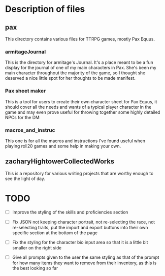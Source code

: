 # Description of files

## pax

This directory contains various files for TTRPG games, mostly Pax Equus.

### armitageJournal

This is the directory for armitage's Journal. It's a place meant to be a fun display for the journal of one of my main characters in Pax. She's been my main character throughout the majority of the game, so I thought she deserved a nice little spot for her thoughts to be made manifest.

### Pax sheet maker

This is a tool for users to create their own character sheet for Pax Equus, it should cover all the needs and wants of a typical player character in the game and may even prove useful for throwing together some highly detailed NPCs for the DM

### macros_and_instruc

This one is for all the macros and instructions I've found useful when playing roll20 games and some help in making your own. 


## zacharyHightowerCollectedWorks

This is a repository for various writing projects that are worthy enough to see the light of day.







# TODO

- [ ] Improve the styling of the skills and proficiencies section
- [ ] Fix JSON not keeping character portrait, not re-selecting the race, not re-selecting traits, put the import and export buttons into their own specific section at the bottom of the page
- [ ] Fix the styling for the character bio input area so that it is a little bit smaller on the right side
- [ ] Give all prompts given to the user the same styling as that of the prompt for how many items they want to remove from their inventory, as this is the best looking so far

